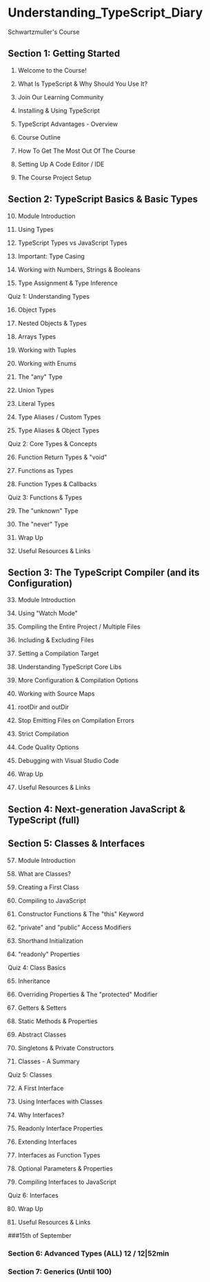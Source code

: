 # Understanding_TypeScript_Diary
Schwartzmuller's Course

## Section 1: Getting Started
1. Welcome to the Course!

2. What Is TypeScript & Why Should You Use It?

3. Join Our Learning Community

4. Installing & Using TypeScript

5. TypeScript Advantages - Overview

6. Course Outline

7. How To Get The Most Out Of The Course

8. Setting Up A Code Editor / IDE

9. The Course Project Setup

## Section 2: TypeScript Basics & Basic Types

10. Module Introduction

11. Using Types

12. TypeScript Types vs JavaScript Types

13. Important: Type Casing

14. Working with Numbers, Strings & Booleans

15. Type Assignment & Type Inference

Quiz 1: Understanding Types

16. Object Types

17. Nested Objects & Types

18. Arrays Types

19. Working with Tuples

20. Working with Enums

21. The "any" Type

22. Union Types

23. Literal Types

24. Type Aliases / Custom Types

25. Type Aliases & Object Types

Quiz 2: Core Types & Concepts

26. Function Return Types & "void"

27. Functions as Types

28. Function Types & Callbacks

Quiz 3: Functions & Types

29. The "unknown" Type

30. The "never" Type

31. Wrap Up

32. Useful Resources & Links

## Section 3: The TypeScript Compiler (and its Configuration)

33. Module Introduction

34. Using "Watch Mode"

35. Compiling the Entire Project / Multiple Files

36. Including & Excluding Files

37. Setting a Compilation Target

38. Understanding TypeScript Core Libs

39. More Configuration & Compilation Options

40. Working with Source Maps

41. rootDir and outDir

42. Stop Emitting Files on Compilation Errors

43. Strict Compilation

44. Code Quality Options

45. Debugging with Visual Studio Code

46. Wrap Up

47. Useful Resources & Links

## Section 4: Next-generation JavaScript & TypeScript (full)

## Section 5: Classes & Interfaces

57. Module Introduction

58. What are Classes?

59. Creating a First Class

60. Compiling to JavaScript

61. Constructor Functions & The "this" Keyword

62. "private" and "public" Access Modifiers

63. Shorthand Initialization

64. "readonly" Properties

Quiz 4: Class Basics

65. Inheritance

66. Overriding Properties & The "protected" Modifier

67. Getters & Setters

68. Static Methods & Properties

69. Abstract Classes

70. Singletons & Private Constructors

71. Classes - A Summary

Quiz 5: Classes

72. A First Interface

73. Using Interfaces with Classes

74. Why Interfaces?

75. Readonly Interface Properties

76. Extending Interfaces

77. Interfaces as Function Types

78. Optional Parameters & Properties

79. Compiling Interfaces to JavaScript

Quiz 6: Interfaces

80. Wrap Up

81. Useful Resources & Links

###15th of September
### Section 6: Advanced Types (ALL) 12 / 12|52min
### Section 7: Generics (Until 100)
